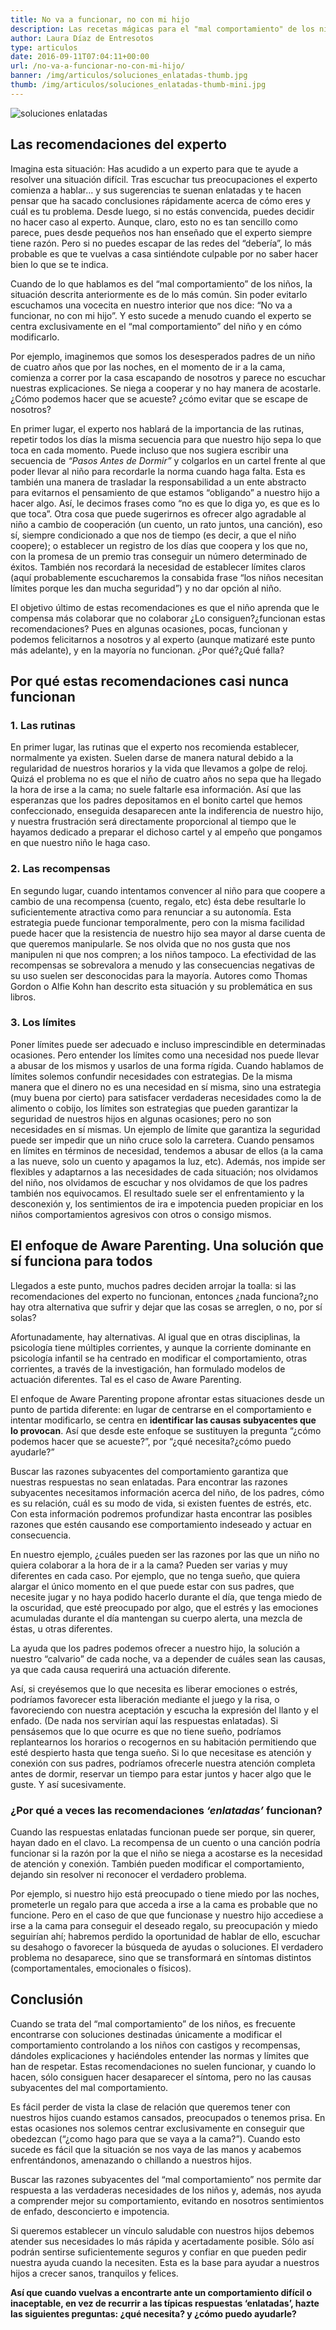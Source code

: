 ```yaml
---
title: No va a funcionar, no con mi hijo
description: Las recetas mágicas para el "mal comportamiento" de los niños no existen, pero sí hay algunas bases que pueden ayudarte a prevenir comportamientos no deseados y además funcionan para toda la familia. 
author: Laura Díaz de Entresotos
type: articulos
date: 2016-09-11T07:04:11+00:00
url: /no-va-a-funcionar-no-con-mi-hijo/
banner: /img/articulos/soluciones_enlatadas-thumb.jpg
thumb: /img/articulos/soluciones_enlatadas-thumb-mini.jpg
---
```

![soluciones enlatadas][pic1]
## Las recomendaciones del experto

Imagina esta situación: Has acudido a un experto para que te ayude a resolver una situación difícil. Tras escuchar tus preocupaciones el experto comienza a hablar&#8230; y sus sugerencias te suenan enlatadas y te hacen pensar que ha sacado conclusiones rápidamente acerca de cómo eres y cuál es tu problema. Desde luego, si no estás convencida, puedes decidir no hacer caso al experto. Aunque, claro, esto no es tan sencillo como parece, pues desde pequeños nos han enseñado que el experto siempre tiene razón. Pero si no puedes escapar de las redes del “debería”, lo más probable es que te vuelvas a casa sintiéndote culpable por no saber hacer bien lo que se te indica.

Cuando de lo que hablamos es del “mal comportamiento” de los niños, la situación descrita anteriormente es de lo más común. Sin poder evitarlo escuchamos una vocecita en nuestro interior que nos dice: “No va a funcionar, no con mi hijo”. Y esto sucede a menudo cuando el experto se centra exclusivamente en el “mal comportamiento” del niño y en cómo modificarlo.

Por ejemplo, imaginemos que somos los desesperados padres de un niño de cuatro años que por las noches, en el momento de ir a la cama, comienza a correr por la casa escapando de nosotros y parece no escuchar nuestras explicaciones. Se niega a cooperar y no hay manera de acostarle. ¿Cómo podemos hacer que se acueste? ¿cómo evitar que se escape de nosotros?

En primer lugar, el experto nos hablará de la importancia de las rutinas, repetir todos los días la misma secuencia para que nuestro hijo sepa lo que toca en cada momento. Puede incluso que nos sugiera escribir una secuencia de _“Pasos Antes de Dormir”_ y colgarlos en un cartel frente al que poder llevar al niño para recordarle la norma cuando haga falta. Esta es también una manera de trasladar la responsabilidad a un ente abstracto para evitarnos el pensamiento de que estamos “obligando” a nuestro hijo a hacer algo. Así, le decimos frases como “no es que lo diga yo, es que es lo que toca”. Otra cosa que puede sugerirnos es ofrecer algo agradable al niño a cambio de cooperación (un cuento, un rato juntos, una canción), eso sí, siempre condicionado a que nos de tiempo (es decir, a que el niño coopere); o establecer un registro de los días que coopera y los que no, con la promesa de un premio tras conseguir un número determinado de éxitos. También nos recordará la necesidad de establecer límites claros (aquí probablemente escucharemos la consabida frase “los niños necesitan límites porque les dan mucha seguridad”) y no dar opción al niño.

El objetivo último de estas recomendaciones es que el niño aprenda que le compensa más colaborar que no colaborar ¿Lo consiguen?¿funcionan estas recomendaciones? Pues en algunas ocasiones, pocas, funcionan y podemos felicitarnos a nosotros y al experto (aunque matizaré este punto más adelante), y en la mayoría no funcionan. ¿Por qué?¿Qué falla?

## Por qué estas recomendaciones casi nunca funcionan

### 1. Las rutinas

En primer lugar, las rutinas que el experto nos recomienda establecer, normalmente ya existen. Suelen darse de manera natural debido a la regularidad de nuestros horarios y la vida que llevamos a golpe de reloj. Quizá el problema no es que el niño de cuatro años no sepa que ha llegado la hora de irse a la cama; no suele faltarle esa información. Así que las esperanzas que los padres depositamos en el bonito cartel que hemos confeccionado, enseguida desaparecen ante la indiferencia de nuestro hijo, y nuestra frustración será directamente proporcional al tiempo que le hayamos dedicado a preparar el dichoso cartel y al empeño que pongamos en que nuestro niño le haga caso.

### 2. Las recompensas

En segundo lugar, cuando intentamos convencer al niño para que coopere a cambio de una recompensa (cuento, regalo, etc) ésta debe resultarle lo suficientemente atractiva como para renunciar a su autonomía. Esta estrategia puede funcionar temporalmente, pero con la misma facilidad puede hacer que la resistencia de nuestro hijo sea mayor al darse cuenta de que queremos manipularle. Se nos olvida que no nos gusta que nos manipulen ni que nos compren; a los niños tampoco. La efectividad de las recompensas se sobrevalora a menudo y las consecuencias negativas de su uso suelen ser desconocidas para la mayoría. Autores como Thomas Gordon o Alfie Kohn han descrito esta situación y su problemática en sus libros.

### 3. Los límites

Poner límites puede ser adecuado e incluso imprescindible en determinadas ocasiones. Pero entender los límites como una necesidad nos puede llevar a abusar de los mismos y usarlos de una forma rígida. Cuando hablamos de límites solemos confundir necesidades con estrategias. De la misma manera que el dinero no es una necesidad en sí misma, sino una estrategia (muy buena por cierto) para satisfacer verdaderas necesidades como la de alimento o cobijo, los límites son estrategias que pueden garantizar la seguridad de nuestros hijos en algunas ocasiones; pero no son necesidades en sí mismas. Un ejemplo de límite que garantiza la seguridad puede ser impedir que un niño cruce solo la carretera. Cuando pensamos en límites en términos de necesidad, tendemos a abusar de ellos (a la cama a las nueve, solo un cuento y apagamos la luz, etc). Además, nos impide ser flexibles y adaptarnos a las necesidades de cada situación; nos olvidamos del niño, nos olvidamos de escuchar y nos olvidamos de que los padres también nos equivocamos. El resultado suele ser el enfrentamiento y la desconexión y, los sentimientos de ira e impotencia pueden propiciar en los niños comportamientos agresivos con otros o consigo mismos.

## El enfoque de Aware Parenting. Una solución que sí funciona para todos

Llegados a este punto, muchos padres deciden arrojar la toalla: si las recomendaciones del experto no funcionan, entonces ¿nada funciona?¿no hay otra alternativa que sufrir y dejar que las cosas se arreglen, o no, por sí solas?

Afortunadamente, hay alternativas. Al igual que en otras disciplinas, la psicología tiene múltiples corrientes, y aunque la corriente dominante en psicología infantil se ha centrado en modificar el comportamiento, otras corrientes, a través de la investigación, han formulado modelos de actuación diferentes. Tal es el caso de Aware Parenting.

El enfoque de Aware Parenting propone afrontar estas situaciones desde un punto de partida diferente: en lugar de centrarse en el comportamiento e intentar modificarlo, se centra en **identificar las causas subyacentes que lo provocan**. Así que desde este enfoque se sustituyen la pregunta “¿cómo podemos hacer que se acueste?”, por “¿qué necesita?¿cómo puedo ayudarle?”

Buscar las razones subyacentes del comportamiento garantiza que nuestras respuestas no sean enlatadas. Para encontrar las razones subyacentes necesitamos información acerca del niño, de los padres, cómo es su relación, cuál es su modo de vida, si existen fuentes de estrés, etc. Con esta información podremos profundizar hasta encontrar las posibles razones que estén causando ese comportamiento indeseado y actuar en consecuencia.

En nuestro ejemplo, ¿cuáles pueden ser las razones por las que un niño no quiera colaborar a la hora de ir a la cama? Pueden ser varias y muy diferentes en cada caso. Por ejemplo, que no tenga sueño, que quiera alargar el único momento en el que puede estar con sus padres, que necesite jugar y no haya podido hacerlo durante el día, que tenga miedo de la oscuridad, que esté preocupado por algo, que el estrés y las emociones acumuladas durante el día mantengan su cuerpo alerta, una mezcla de éstas, u otras diferentes.

La ayuda que los padres podemos ofrecer a nuestro hijo, la solución a nuestro “calvario” de cada noche, va a depender de cuáles sean las causas, ya que cada causa requerirá una actuación diferente.

Así, si creyésemos que lo que necesita es liberar emociones o estrés, podríamos favorecer esta liberación mediante el juego y la risa, o favoreciendo con nuestra aceptación y escucha la expresión del llanto y el enfado. (De nada nos servirían aquí las respuestas enlatadas). Si pensásemos que lo que ocurre es que no tiene sueño, podríamos replantearnos los horarios o recogernos en su habitación permitiendo que esté despierto hasta que tenga sueño. Si lo que necesitase es atención y conexión con sus padres, podríamos ofrecerle nuestra atención completa antes de dormir, reservar un tiempo para estar juntos y hacer algo que le guste. Y así sucesivamente.

### ¿Por qué a veces las recomendaciones _‘enlatadas’_ funcionan?

Cuando las respuestas enlatadas funcionan puede ser porque, sin querer, hayan dado en el clavo. La recompensa de un cuento o una canción podría funcionar si la razón por la que el niño se niega a acostarse es la necesidad de atención y conexión. También pueden modificar el comportamiento, dejando sin resolver ni reconocer el verdadero problema.

Por ejemplo, si nuestro hijo está preocupado o tiene miedo por las noches, prometerle un regalo para que acceda a irse a la cama es probable que no funcione. Pero en el caso de que que funcionase y nuestro hijo accediese a irse a la cama para conseguir el deseado regalo, su preocupación y miedo seguirían ahí; habremos perdido la oportunidad de hablar de ello, escuchar su desahogo o favorecer la búsqueda de ayudas o soluciones. El verdadero problema no desaparece, sino que se transformará en síntomas distintos (comportamentales, emocionales o físicos).

## Conclusión

Cuando se trata del “mal comportamiento” de los niños, es frecuente encontrarse con soluciones destinadas únicamente a modificar el comportamiento controlando a los niños con castigos y recompensas, dándoles explicaciones y haciéndoles entender las normas y límites que han de respetar. Estas recomendaciones no suelen funcionar, y cuando lo hacen, sólo consiguen hacer desaparecer el síntoma, pero no las causas subyacentes del mal comportamiento.

Es fácil perder de vista la clase de relación que queremos tener con nuestros hijos cuando estamos cansados, preocupados o tenemos prisa. En estas ocasiones nos solemos centrar exclusivamente en conseguir que obedezcan (“¿como hago para que se vaya a la cama?”). Cuando esto sucede es fácil que la situación se nos vaya de las manos y acabemos enfrentándonos, amenazando o chillando a nuestros hijos.

Buscar las razones subyacentes del “mal comportamiento” nos permite dar respuesta a las verdaderas necesidades de los niños y, además, nos ayuda a comprender mejor su comportamiento, evitando en nosotros sentimientos de enfado, desconcierto e impotencia.

Si queremos establecer un vínculo saludable con nuestros hijos debemos atender sus necesidades lo más rápida y acertadamente posible. Sólo así podrán sentirse suficientemente seguros y confiar en que pueden pedir nuestra ayuda cuando la necesiten. Esta es la base para ayudar a nuestros hijos a crecer sanos, tranquilos y felices.

**Así que cuando vuelvas a encontrarte ante un comportamiento difícil o inaceptable, en vez de recurrir a las típicas respuestas ‘enlatadas’, hazte las siguientes preguntas: ¿qué necesita? y ¿cómo puedo ayudarle?**

 [pic1]: /img/articulos/soluciones_enlatadas.jpg